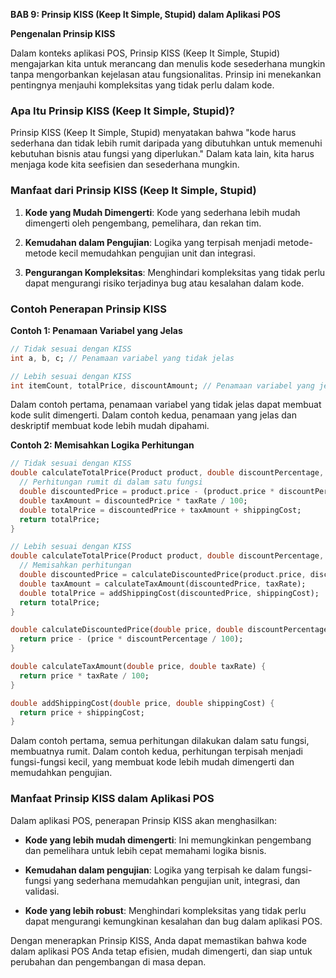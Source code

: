 **BAB 9: Prinsip KISS (Keep It Simple, Stupid) dalam Aplikasi POS**

**Pengenalan Prinsip KISS**

Dalam konteks aplikasi POS, Prinsip KISS (Keep It Simple, Stupid) mengajarkan kita untuk merancang dan menulis kode sesederhana mungkin tanpa mengorbankan kejelasan atau fungsionalitas. Prinsip ini menekankan pentingnya menjauhi kompleksitas yang tidak perlu dalam kode.

### Apa Itu Prinsip KISS (Keep It Simple, Stupid)?

Prinsip KISS (Keep It Simple, Stupid) menyatakan bahwa "kode harus sederhana dan tidak lebih rumit daripada yang dibutuhkan untuk memenuhi kebutuhan bisnis atau fungsi yang diperlukan." Dalam kata lain, kita harus menjaga kode kita seefisien dan sesederhana mungkin.

### Manfaat dari Prinsip KISS (Keep It Simple, Stupid)

1. **Kode yang Mudah Dimengerti**: Kode yang sederhana lebih mudah dimengerti oleh pengembang, pemelihara, dan rekan tim.

2. **Kemudahan dalam Pengujian**: Logika yang terpisah menjadi metode-metode kecil memudahkan pengujian unit dan integrasi.

3. **Pengurangan Kompleksitas**: Menghindari kompleksitas yang tidak perlu dapat mengurangi risiko terjadinya bug atau kesalahan dalam kode.

### Contoh Penerapan Prinsip KISS

**Contoh 1: Penamaan Variabel yang Jelas**

```dart
// Tidak sesuai dengan KISS
int a, b, c; // Penamaan variabel yang tidak jelas

// Lebih sesuai dengan KISS
int itemCount, totalPrice, discountAmount; // Penamaan variabel yang jelas
```

Dalam contoh pertama, penamaan variabel yang tidak jelas dapat membuat kode sulit dimengerti. Dalam contoh kedua, penamaan yang jelas dan deskriptif membuat kode lebih mudah dipahami.

**Contoh 2: Memisahkan Logika Perhitungan**

```dart
// Tidak sesuai dengan KISS
double calculateTotalPrice(Product product, double discountPercentage, double taxRate, double shippingCost) {
  // Perhitungan rumit di dalam satu fungsi
  double discountedPrice = product.price - (product.price * discountPercentage / 100);
  double taxAmount = discountedPrice * taxRate / 100;
  double totalPrice = discountedPrice + taxAmount + shippingCost;
  return totalPrice;
}

// Lebih sesuai dengan KISS
double calculateTotalPrice(Product product, double discountPercentage, double taxRate, double shippingCost) {
  // Memisahkan perhitungan
  double discountedPrice = calculateDiscountedPrice(product.price, discountPercentage);
  double taxAmount = calculateTaxAmount(discountedPrice, taxRate);
  double totalPrice = addShippingCost(discountedPrice, shippingCost);
  return totalPrice;
}

double calculateDiscountedPrice(double price, double discountPercentage) {
  return price - (price * discountPercentage / 100);
}

double calculateTaxAmount(double price, double taxRate) {
  return price * taxRate / 100;
}

double addShippingCost(double price, double shippingCost) {
  return price + shippingCost;
}
```

Dalam contoh pertama, semua perhitungan dilakukan dalam satu fungsi, membuatnya rumit. Dalam contoh kedua, perhitungan terpisah menjadi fungsi-fungsi kecil, yang membuat kode lebih mudah dimengerti dan memudahkan pengujian.

### Manfaat Prinsip KISS dalam Aplikasi POS

Dalam aplikasi POS, penerapan Prinsip KISS akan menghasilkan:

- **Kode yang lebih mudah dimengerti**: Ini memungkinkan pengembang dan pemelihara untuk lebih cepat memahami logika bisnis.

- **Kemudahan dalam pengujian**: Logika yang terpisah ke dalam fungsi-fungsi yang sederhana memudahkan pengujian unit, integrasi, dan validasi.

- **Kode yang lebih robust**: Menghindari kompleksitas yang tidak perlu dapat mengurangi kemungkinan kesalahan dan bug dalam aplikasi POS.

Dengan menerapkan Prinsip KISS, Anda dapat memastikan bahwa kode dalam aplikasi POS Anda tetap efisien, mudah dimengerti, dan siap untuk perubahan dan pengembangan di masa depan.